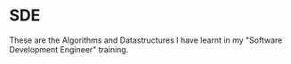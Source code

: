 # SDE
These are the Algorithms and Datastructures I have learnt in my "Software Development Engineer" training.
